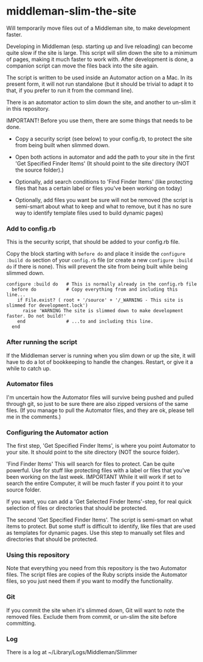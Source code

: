 middleman-slim-the-site
=======================

Will temporarily move files out of a Middleman site, to make development faster.

Developing in Middleman (esp. starting up and live reloading) can become quite
slow if the site is large. This script will slim down the site to a minimum of pages,
making it much faster to work with. After development is done, a companion script can
move the files back into the site again.

The script is written to be used inside an Automator action on a Mac. In its present
form, it will not run standalone (but it should be trivial to adapt it to that,
if you prefer to run it from the command line).

There is an automator action to slim down the site, and another to un-slim it in this
repository.

IMPORTANT! Before you use them, there are some things that needs to be done.

* Copy a security script (see below) to your config.rb, to protect the site from being built when slimmed down.

* Open both actions in automator and add the path to your site in the first 'Get Specified Finder Items'
  (It should point to the site directory (NOT the source folder).)

* Optionally, add search conditions to 'Find Finder Items' (like protecting files that has a certain label or
  files you've been working on today)

* Optionally, add files you want be sure will not be removed (the script is semi-smart about
  what to keep and what to remove, but it has no sure way to identify template files used
  to build dynamic pages)


### Add to config.rb

This is the security script, that should be added to your config.rb file.

Copy the block starting with `before do` and place it inside the `configure :build do` section
of your `config.rb` file (or create a new `configure :build do` if there is none).
This will prevent the site from being built while being slimmed down.

```
configure :build do   # This is normally already in the config.rb file
  before do           # Copy everything from and including this line...
    if File.exist? ( root + '/source' + '/_WARNING - This site is slimmed for development.lock')
      raise 'WARNING The site is slimmed down to make development faster. Do not build!'
    end               # ...to and including this line.
  end
```

### After running the script
If the Middleman server is running when you slim down or up the site, it will have to do
a lot of bookkeeping to handle the changes. Restart, or give it a while to catch up.


### Automator files

I'm uncertain how the Automator files will survive being pushed and pulled through git, so just to be sure
there are also zipped versions of the same files. (If you manage to pull the Automator files, and they
are ok, please tell me in the comments.)


### Configuring the Automator action

The first step, 'Get Specified Finder Items', is where you point Automator to your site. It should point to the site
directory (NOT the source folder).

'Find Finder Items' This will search for files to protect. Can be quite powerful. Use for stuff like protecting
files with a label or files that you've been working on the last week.
   IMPORTANT While it will work if set to search the entire Computer, it will be much faster if you point it to
your source folder.

If you want, you can add a 'Get Selected Finder Items'-step, for real quick selection of files or
directories that should be protected.

The second 'Get Specified Finder Items'. The script is semi-smart on what items to protect. But some stuff
is difficult to identify, like files that are used as templates for dynamic pages. Use this step
to manually set files and directories that should be protected.


### Using this repository

Note that everything you need from this repository is the two Automator files. The script files are copies of
 the Ruby scripts inside the Automator files, so you just need them if you want to modify the functionality.


### Git
If you commit the site when it's slimmed down, Git will want to note the removed files. Exclude them from
commit, or un-slim the site before committing.

### Log
There is a log at ~/Library/Logs/Middleman/Slimmer
